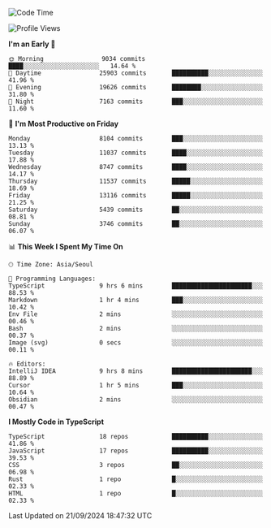 <!--START_SECTION:waka-->
![Code Time](http://img.shields.io/badge/Code%20Time-6%2C737%20hrs%2039%20mins-blue)

![Profile Views](http://img.shields.io/badge/Profile%20Views-0-blue)

**I'm an Early 🐤** 

```text
🌞 Morning                9034 commits        ████░░░░░░░░░░░░░░░░░░░░░   14.64 % 
🌆 Daytime                25903 commits       ██████████░░░░░░░░░░░░░░░   41.96 % 
🌃 Evening                19626 commits       ████████░░░░░░░░░░░░░░░░░   31.80 % 
🌙 Night                  7163 commits        ███░░░░░░░░░░░░░░░░░░░░░░   11.60 % 
```
📅 **I'm Most Productive on Friday** 

```text
Monday                   8104 commits        ███░░░░░░░░░░░░░░░░░░░░░░   13.13 % 
Tuesday                  11037 commits       ████░░░░░░░░░░░░░░░░░░░░░   17.88 % 
Wednesday                8747 commits        ████░░░░░░░░░░░░░░░░░░░░░   14.17 % 
Thursday                 11537 commits       █████░░░░░░░░░░░░░░░░░░░░   18.69 % 
Friday                   13116 commits       █████░░░░░░░░░░░░░░░░░░░░   21.25 % 
Saturday                 5439 commits        ██░░░░░░░░░░░░░░░░░░░░░░░   08.81 % 
Sunday                   3746 commits        ██░░░░░░░░░░░░░░░░░░░░░░░   06.07 % 
```


📊 **This Week I Spent My Time On** 

```text
🕑︎ Time Zone: Asia/Seoul

💬 Programming Languages: 
TypeScript               9 hrs 6 mins        ██████████████████████░░░   88.53 % 
Markdown                 1 hr 4 mins         ███░░░░░░░░░░░░░░░░░░░░░░   10.42 % 
Env File                 2 mins              ░░░░░░░░░░░░░░░░░░░░░░░░░   00.46 % 
Bash                     2 mins              ░░░░░░░░░░░░░░░░░░░░░░░░░   00.37 % 
Image (svg)              0 secs              ░░░░░░░░░░░░░░░░░░░░░░░░░   00.11 % 

🔥 Editors: 
IntelliJ IDEA            9 hrs 8 mins        ██████████████████████░░░   88.89 % 
Cursor                   1 hr 5 mins         ███░░░░░░░░░░░░░░░░░░░░░░   10.64 % 
Obsidian                 2 mins              ░░░░░░░░░░░░░░░░░░░░░░░░░   00.47 % 
```

**I Mostly Code in TypeScript** 

```text
TypeScript               18 repos            ██████████░░░░░░░░░░░░░░░   41.86 % 
JavaScript               17 repos            ██████████░░░░░░░░░░░░░░░   39.53 % 
CSS                      3 repos             ██░░░░░░░░░░░░░░░░░░░░░░░   06.98 % 
Rust                     1 repo              █░░░░░░░░░░░░░░░░░░░░░░░░   02.33 % 
HTML                     1 repo              █░░░░░░░░░░░░░░░░░░░░░░░░   02.33 % 
```




 Last Updated on 21/09/2024 18:47:32 UTC
<!--END_SECTION:waka-->
